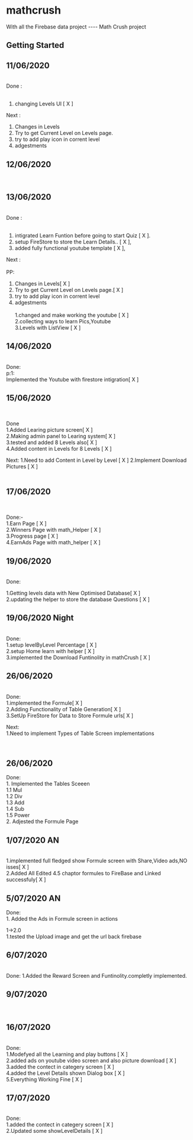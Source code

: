 # mathcrush

With all the Firebase data project ---- Math Crush project

## Getting Started

<h2>11/06/2020</h2>
<br>
Done :<br>
<br>

1. changing Levels UI [ X ]<br>

Next :<br>

1. Changes in Levels<br>
2. Try to get Current Level on Levels page.<br>
3. try to add play icon in corrent level<br>
4. adgestments<br>

<h2>12/06/2020</h2>
<br>

<h2>13/06/2020</h2>
<br>
Done :<br>
<br>

1. intigrated Learn Funtion before going to start Quiz [ X ].<br>
2. setup FireStore to store the Learn Details.. [ X ],<br>
3. added fully functional youtube template [ X ],<br>

Next :<br>
<br>
PP:<br>

1. Changes in Levels[ X ]<br>
2. Try to get Current Level on Levels page.[ X ]<br>
3. try to add play icon in corrent level<br>
4. adgestments<br>
   <br>
   1.changed and make working the youtube [ X ]<br>
   2.collecting ways to learn Pics,Youtube<br>
   3.Levels with ListView [ X ]<br>

<h2>14/06/2020</h2>
 <br>
Done:<br>
p:1:<br>
Implemented the Youtube with firestore intigration[ X ]

<h2>15/06/2020 </h2>
<br>

Done<br>
1.Added Learing picture screen[ X ] <br>
2.Making admin panel to Learing system[ X ]<br>
3.tested and added 8 Levels also[ X ]<br>
4.Added content in Levels for 8 Levels [ X ]
<br>

Next:
1.Need to add Content in Level by Level [ X ]
2.Implement Download Pictures [ X ]
<br>
<br>

<h2>17/06/2020</h2>
<br>

Done:-
<br>
1.Earn Page [ X ]
<br>
2.Winners Page with math_Helper [ X ]
<br>
3.Progress page [ X ]
<br>
4.EarnAds Page with math_helper [ X ]
<br>

<h2>19/06/2020</h2>
<br>
Done:
<br>

1.Getting levels data with New Optimised Database[ X ]
<br>
2.updating the helper to store the database Questions [ X ]
<br>

<h2>19/06/2020 Night</h2>
<br>
Done: <br>
1.setup levelByLevel Percentage [ X ]<br>
2.setup Home learn with helper [ X ]<br>
3.implemented the Download Funtinolity in mathCrush [ X ] <br>
<h2>26/06/2020</h2>
<br>
Done:
<br>
1.implemented the Formule[ X ]<br>
2.Adding Functionality of Table Generation[ X ]<br>
3.SetUp FireStore for Data to Store Formule urls[ X ]<br>

Next:<br>
1.Need to implement Types of Table Screen implementations<br>

<br>
<h2>26/06/2020</h2>

Done:
<br> 1. Implemented the Tables Sceeen <br>
1.1 Mul<br>
1.2 Div <br>
1.3 Add<br>
1.4 Sub <br>
1.5 Power <br> 2. Adjested the Formule Page
<br>

<h2>1/07/2020 AN</h2>
<br>
1.implemented full fledged show Formule screen with Share,Video ads,NO isses[ X ]<br>
2.Added All Edited 4.5 chaptor formules to FireBase and Linked successfuly[ X ]<br>
<h2>5/07/2020 AN</h2>
Done:
<br>
1. Added the Ads in Formule screen in actions

1->2.0
<br>
1.tested the Upload image and get the url back firebase<br>

<h2>6/07/2020 </h2>
<br>
Done:
1.Added the Reward Screen and Funtinolity.completly implemented.

<h2>9/07/2020 </h2>
<br>
<h2>16/07/2020 </h2>
<br>
Done:<br>
1.Modefyed all the Learning and play buttons [ X ]<br>
2.added ads on youtube video screen and also picture download [ X ]<br>
3.added the contect in categery screen [ X ]<br>
4.added the Level Details shown Dialog box [ X ]<br>
5.Everything Working Fine [ X ]<br>

<h2>17/07/2020 </h2>
<br>
Done:<br>
1.added the contect in categery screen [ X ]<br>
2.Updated some showLevelDetails [ X ]<br>
